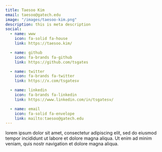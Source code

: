 ```yaml
---
title: Taesoo Kim
email: taesoo@gatech.edu
image: "/images/taesoo-kim.png"
description: this is meta description
social:
  - name: www
    icon: fa-solid fa-house
    link: https://taesoo.kim/

  - name: github
    icon: fa-brands fa-github
    link: https://github.com/tsgates

  - name: twitter
    icon: fa-brands fa-twitter
    link: https://x.com/tsgatesv

  - name: linkedin
    icon: fa-brands fa-linkedin
    link: https://www.linkedin.com/in/tsgatesv/

  - name: email
    icon: fa-solid fa-envelope
    link: mailto:taesoo@gatech.edu
---
```


lorem ipsum dolor sit amet, consectetur adipiscing elit, sed do eiusmod tempor incididunt ut labore et dolore magna aliqua. Ut enim ad minim veniam, quis nostr navigation et dolore magna aliqua.
